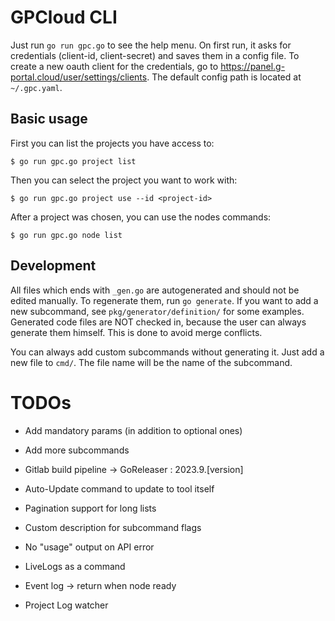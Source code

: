 # GPCloud CLI

Just run `go run gpc.go` to see the help menu.
On first run, it asks for credentials (client-id, client-secret) and saves them
in a config file. To create a new oauth client for the credentials, go to
https://panel.g-portal.cloud/user/settings/clients. The default config path is
located at `~/.gpc.yaml`.

## Basic usage
First you can list the projects you have access to:
```
$ go run gpc.go project list
```

Then you can select the project you want to work with:
```
$ go run gpc.go project use --id <project-id>
```

After a project was chosen, you can use the nodes commands:
```
$ go run gpc.go node list
```

## Development

All files which ends with ```_gen.go``` are autogenerated and should not be
edited manually. To regenerate them, run ```go generate```. If you want to
add a new subcommand, see ```pkg/generator/definition/``` for some examples.
Generated code files are NOT checked in, because the user can always generate
them himself. This is done to avoid merge conflicts.

You can always add custom subcommands without generating it. Just add a new
file to ```cmd/```. The file name will be the name of the subcommand.

# TODOs

* Add mandatory params (in addition to optional ones)
* Add more subcommands

* Gitlab build pipeline -> GoReleaser : 2023.9.[version]
* Auto-Update command to update to tool itself 

* Pagination support for long lists
* Custom description for subcommand flags
* No "usage" output on API error
* LiveLogs as a command
* Event log -> return when node ready
* Project Log watcher
